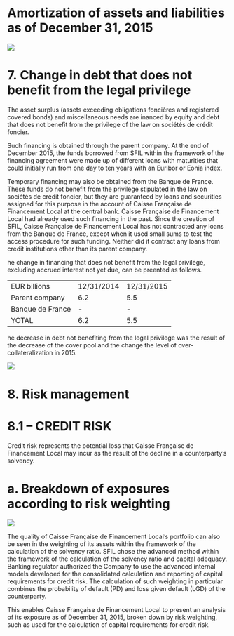 # Amortization of assets and liabilities as of December 31, 2015  

![](tmp_945i3us/45a75c5cff1644f77394392711560e7eee3b30455072da29e505b8b601ee28e0.jpg)  

# 7. Change in debt that does not benefit from the legal privilege  

The asset surplus (assets exceeding obligations foncières and registered covered bonds) and miscellaneous needs are inanced by equity and debt that does not benefit from the privilege of the law on sociétés de crédit foncier.  

Such financing is obtained through the parent company. At the end of December 2015, the funds borrowed from SFIL within the framework of the financing agreement were made up of different loans with maturities that could initially run from one day to ten years with an Euribor or Eonia index.  

Temporary financing may also be obtained from the Banque de France. These funds do not benefit from the privilege stipulated in the law on sociétés de crédit foncier, but they are guaranteed by loans and securities assigned for this purpose in the account of Caisse Française de Financement Local at the central bank. Caisse Française de Financement Local had already used such financing in the past. Since the creation of SFIL, Caisse Française de Financement Local has not contracted any loans from the Banque de France, except when it used small sums to test the access procedure for such funding. Neither did it contract any loans from credit institutions other than its parent company.  

he change in financing that does not benefit from the legal privilege, excluding accrued interest not yet due, can be preented as follows.  

<html><body><table><tr><td>EUR billions</td><td>12/31/2014</td><td>12/31/2015</td></tr><tr><td>Parent company</td><td>6.2</td><td>5.5</td></tr><tr><td>Banque de France</td><td>-</td><td>-</td></tr><tr><td>YOTAL</td><td>6.2</td><td>5.5</td></tr></table></body></html>  

he decrease in debt not benefiting from the legal privilege was the result of the decrease of the cover pool and the change the level of over-collateralization in 2015.  

![](tmp_945i3us/222975b9d25fc98d44ad2509af323100ba5d6da349d2c217c2fae275af034821.jpg)  

# 8. Risk management  

# 8.1 – CREDIT RISK  

Credit risk represents the potential loss that Caisse Française de Financement Local may incur as the result of the decline in a counterparty’s solvency.  

# a. Breakdown of exposures according to risk weighting  

![](tmp_945i3us/fb657dd9701fc042b469d8fa199c3c01a5b95720ced3638235eb9106bd7e91e5.jpg)  

The quality of Caisse Française de Financement Local’s portfolio can also be seen in the weighting of its assets within the framework of the calculation of the solvency ratio. SFIL chose the advanced method within the framework of the calculation of the solvency ratio and capital adequacy. Banking regulator authorized the Company to use the advanced internal models developed for the consolidated calculation and reporting of capital requirements for credit risk. The calculation of such weighting in particular combines the probability of default (PD) and loss given default (LGD) of the counterparty.  

This enables Caisse Française de Financement Local to present an analysis of its exposure as of December 31, 2015, broken down by risk weighting, such as used for the calculation of capital requirements for credit risk.  